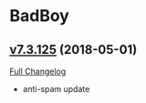 # BadBoy

## [v7.3.125](https://github.com/funkydude/BadBoy/tree/v7.3.125) (2018-05-01)
[Full Changelog](https://github.com/funkydude/BadBoy/compare/v7.3.124...v7.3.125)

- anti-spam update  
